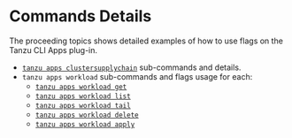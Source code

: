 # Commands Details

The proceeding topics shows detailed examples of how to use flags on the Tanzu CLI Apps plug-in.

- [`tanzu apps clustersupplychain`](./clustersupplychain.hbs.md) sub-commands and details.
- `tanzu apps workload` sub-commands and flags usage for each:
  - [`tanzu apps workload get`](./workload_get.hbs.md)
  - [`tanzu apps workload list`](./workload_list.hbs.md)
  - [`tanzu apps workload tail`](./workload_tail.hbs.md)
  - [`tanzu apps workload delete`](./workload_delete.hbs.md)
  - [`tanzu apps workload apply`](./workload_create_update_apply.hbs.md)